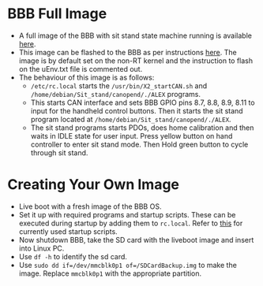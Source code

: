 # BBB Full Image

* A full image of the BBB with sit stand state machine running is available [here](https://drive.google.com/drive/folders/1nDu9t-3D6QWoS1LQ1YXEao6SJg_YpuZZ?usp=sharing).
* This image can be flashed to the BBB as per instructions [here](https://exoembedded.readthedocs.io/en/latest/bbb/). The image is by default set on the non-RT kernel and the instruction to flash on the uEnv.txt file is commented out.
* The behaviour of this image is as follows:
   * `/etc/rc.local` starts the `/usr/bin/X2_startCAN.sh` and `/home/debian/Sit_stand/canopend/./ALEX` programs.
   * This starts CAN interface and sets BBB GPIO pins 8.7, 8.8, 8.9, 8.11 to input for the handheld control buttons. Then it starts the sit stand program located at `/home/debian/Sit_stand/canopend/./ALEX`.
   * The sit stand programs starts PDOs, does home calibration and then waits in IDLE state for user input. Press yellow button on hand controller to enter sit stand mode. Then Hold green button to cycle through sit stand. 
  
# Creating Your Own Image
  
  * Live boot with a fresh image of the BBB OS.
  * Set it up with required programs and startup scripts. These can be executed during startup by adding them to `rc.local`. Refer to [this](https://github.com/capstonealex/Embedded/tree/master/BBB%20Scripts/Startup%20Script%20-%20Full%20Program) for currently used startup scripts. 
  * Now shutdown BBB, take the SD card with the liveboot image and insert into Linux PC. 
  * Use `df -h` to identify the sd card.
  * Use `sudo dd if=/dev/mmcblk0p1 of=/SDCardBackup.img` to make the image. Replace `mmcblk0p1` with the appropriate partition.
  
  
